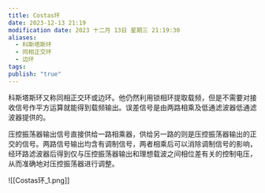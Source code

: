 ```yaml
---
title: Costas环
date: 2023-12-13 21:19
modification date: 2023 十二月 13日 星期三 21:19:30
aliases:
  - 科斯塔斯环
  - 同相正交环
  - 边环
tags: 
publish: "true"
---
```


科斯塔斯环又称同相正交环或边环。他仍然利用锁相环提取载频，但是不需要对接收信号作平方运算就能得到载频输出。误差信号是由两路相乘及低通滤波器低通滤波器提供的。

压控振荡器输出信号直接供给一路相乘器，供给另一路的则是压控振荡器输出的正交的信号。两路信号输出均含有调制信号，两者相乘后可以消除调制信号的影响，经环路滤波器后得到仅与压控振荡器输出和理想载波之间相位差有关的控制电压，从而准确地对压控振荡器进行调整。

![[Costas环_1.png]]
